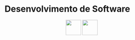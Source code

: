 # Desenvolvimento de Software 


<div align="center">
  <div>
    <img src="https://techstack-generator.vercel.app/python-icon.svg" width="50px" align="center">
    <img src="https://techstack-generator.vercel.app/django-icon.svg" width="50px" align="center">
  </div>
</div>
